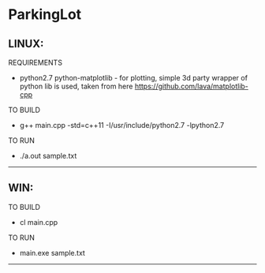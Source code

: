 # ParkingLot      
   
LINUX:
-----------
REQUIREMENTS
- python2.7 python-matplotlib - for plotting, simple 3d party wrapper of python lib is used, taken from here https://github.com/lava/matplotlib-cpp

TO BUILD
- g++ main.cpp -std=c++11 -I/usr/include/python2.7 -lpython2.7

TO RUN
- ./a.out sample.txt 
-----------

WIN:
-----------
TO BUILD
- cl main.cpp

TO RUN
- main.exe sample.txt
-----------
